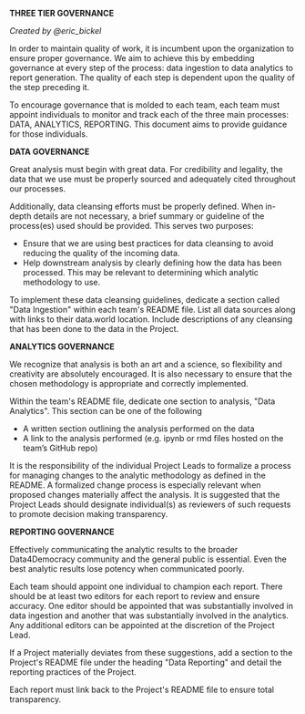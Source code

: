 **THREE TIER GOVERNANCE**

*Created by @eric_bickel*

In order to maintain quality of work, it is incumbent upon the organization to
ensure proper governance. We aim to achieve this by embedding governance at
every step of the process: data ingestion to data analytics to report
generation. The quality of each step is dependent upon the quality of the step
preceding it. 

To encourage governance that is molded to each team, each team must appoint
individuals to monitor and track each of the three main processes: DATA,
ANALYTICS, REPORTING. This document aims to provide guidance for those
individuals.

**DATA GOVERNANCE**

Great analysis must begin with great data. For credibility and legality, the
data that we use must be properly sourced and adequately cited throughout our
processes.

Additionally, data cleansing efforts must be properly defined. When in-depth
details are not necessary, a brief summary or guideline of the process(es) used
should be provided. This serves two purposes:

- Ensure that we are using best practices for data cleansing to avoid reducing
  the quality of the incoming data.
- Help downstream analysis by clearly defining how the data has been processed.
  This may be relevant to determining which analytic methodology to use.

To implement these data cleansing guidelines, dedicate a section called "Data
Ingestion" within each team's README file. List all data sources along with
links to their data.world location. Include descriptions of any cleansing that
has been done to the data in the Project.

**ANALYTICS GOVERNANCE**

We recognize that analysis is both an art and a science, so flexibility and
creativity are absolutely encouraged. It is also necessary to ensure that the
chosen methodology is appropriate and correctly implemented. 

Within the team's README file, dedicate one section to analysis, "Data
Analytics". This section can be one of the following

- A written section outlining the analysis performed on the data
- A link to the analysis performed (e.g. ipynb or rmd files hosted on the
  team’s GitHub repo) 

It is the responsibility of the individual Project Leads to formalize a process
for managing changes to the analytic methodology as defined in the README. A
formalized change process is especially relevant when proposed changes
materially affect the analysis. It is suggested that the Project Leads should
designate individual(s) as reviewers of such requests to promote decision
making transparency.

**REPORTING GOVERNANCE**

Effectively communicating the analytic results to the broader Data4Democracy
community and the general public is essential. Even the best analytic results
lose potency when communicated poorly.

Each team should appoint one individual to champion each report. There should
be at least two editors for each report to review and ensure accuracy. One
editor should be appointed that was substantially involved in data ingestion
and another that was substantially involved in the analytics. Any additional
editors can be appointed at the discretion of the Project Lead.

If a Project materially deviates from these suggestions, add a section to the
Project's README file under the heading "Data Reporting" and detail the
reporting practices of the Project. 

Each report must link back to the Project's README file to ensure total
transparency. 
